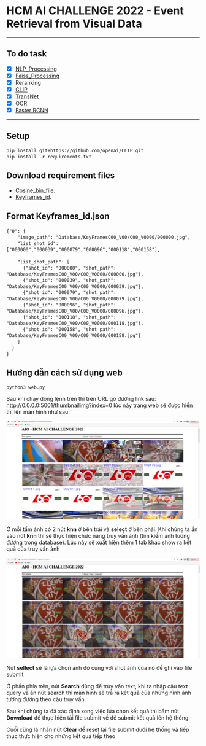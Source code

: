 <h1>HCM AI CHALLENGE 2022 - Event Retrieval from Visual Data</h1>

---
## To do task 
- [x] [NLP_Processing](https://github.com/anminhhung/Video-Text-Retrieval/blob/main/utils/nlp_processing.py)
- [x] [Faiss_Processing](https://github.com/anminhhung/Video-Text-Retrieval/blob/main/utils/faiss_processing.py)
- [x] Reranking
- [x] [CLIP](https://github.com/openai/CLIP)
- [x] [TransNet](https://github.com/soCzech/TransNet)
- [x] OCR 
- [x] [Faster RCNN](https://tfhub.dev/google/faster_rcnn/openimages_v4/inception_resnet_v2/1)
---
## Setup
```
pip install git+https://github.com/openai/CLIP.git
pip install -r requirements.txt
```
## Download requirement files
- [Cosine_bin_file](https://drive.google.com/file/d/14rJ5eqEqTlDW2VxNAMr84k2TU26FB84q/view?usp=sharing).
- [Keyframes_id](https://drive.google.com/file/d/1TI6bOAV7S7xpk82uLYiHJK95HfltPJZe/view?usp=sharing).

## Format Keyframes_id.json
```
{"0": {
    "image_path": "Database/KeyFramesC00_V00/C00_V0000/000000.jpg",
    "list_shot_id": ["000000","000039","000079","000096","000118","000158"],

    "list_shot_path": [
      {"shot_id": "000000", "shot_path": "Database/KeyFramesC00_V00/C00_V0000/000000.jpg"},
      {"shot_id": "000039", "shot_path": "Database/KeyFramesC00_V00/C00_V0000/000039.jpg"},
      {"shot_id": "000079", "shot_path": "Database/KeyFramesC00_V00/C00_V0000/000079.jpg"},
      {"shot_id": "000096", "shot_path": "Database/KeyFramesC00_V00/C00_V0000/000096.jpg"},
      {"shot_id": "000118", "shot_path": "Database/KeyFramesC00_V00/C00_V0000/000118.jpg"},
      {"shot_id": "000158", "shot_path": "Database/KeyFramesC00_V00/C00_V0000/000158.jpg"}
    ]
  }
}
```

## Hướng dẫn cách sử dụng web
```
python3 web.py
```

Sau khi chạy dòng lệnh trên thì trên URL gõ đường link sau: http://0.0.0.0:5001/thumbnailimg?index=0 lúc này trang web sẽ được hiển thị lên màn hình như sau:

![ảnh UI](images/UI.png)

Ở mỗi tấm ảnh có 2 nút **knn** ở bên trái và **select** ở bên phải. Khi chúng ta ấn vào nút **knn** thì sẽ thực hiện chức năng truy vấn ảnh (tìm kiếm ảnh tương đương trong database). Lúc này sẽ xuất hiện thêm 1 tab khác show ra kết quả của truy vấn ảnh 

![KNN](images/knn.png) 

Nút **sellect** sẽ là lựa chọn ảnh đó cùng với shot ảnh của nó để ghi vào file submit 

Ở phần phía trên, nút **Search** dùng để truy vấn text, khi ta nhập câu text query và ấn nút search thì màn hình sẽ trả ra kết quả của những hình ảnh tương đương theo câu truy vấn.

Sau khi chúng ta đã xác định xong việc lựa chọn kết quả thì bấm nút **Download** để thực hiện tải file submit về để submit kết quả lên hệ thống.

Cuối cùng là nhấn nút **Clear** để reset lại file submit dưới hệ thống và tiếp thục thực hiện cho những kết quả tiếp theo